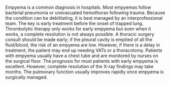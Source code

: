 Empyema is a common diagnosis in hospitals. Most empyemas follow bacterial pneumonia or unevacuated hemothorax following trauma. Because the condition can be debilitating, it is best managed by an interprofessional team. The key is early treatment before the onset of trapped lung. Thrombolytic therapy only works for early empyema but even when it works, a complete resolution is not always possible. A thoracic surgery consult should be made early; if the pleural cavity is emptied of all the fluid/blood, the risk of an empyema are low. However, if there is a delay in treatment, the patient may end up needing VATs or a thoracotomy. Patients with empyema usually have a chest tube and are monitored by nurses on the surgical floor. The prognosis for most patients with early empyema is excellent. However, complete resolution of the X-ray findings may take months. The pulmonary function usually improves rapidly once empyema is surgically managed.